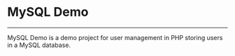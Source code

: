 # MySQL Demo 
---

MySQL Demo is a demo project for user management in PHP storing users in a MySQL database.
